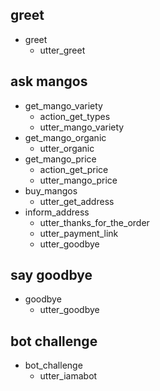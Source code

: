 ## greet 

* greet
  - utter_greet

## ask mangos
* get_mango_variety
  - action_get_types
  - utter_mango_variety
* get_mango_organic
  - utter_organic
* get_mango_price
  - action_get_price
  - utter_mango_price
* buy_mangos
  - utter_get_address
* inform_address
  - utter_thanks_for_the_order
  - utter_payment_link
  - utter_goodbye

## say goodbye
* goodbye
  - utter_goodbye

## bot challenge
* bot_challenge
  - utter_iamabot
